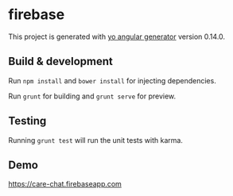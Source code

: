 # firebase

This project is generated with [yo angular generator](https://github.com/yeoman/generator-angular)
version 0.14.0.

## Build & development

Run `npm install` and `bower install` for injecting dependencies.

Run `grunt` for building and `grunt serve` for preview.

## Testing

Running `grunt test` will run the unit tests with karma.

## Demo

https://care-chat.firebaseapp.com
